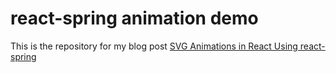 # react-spring animation demo

This is the repository for my blog post [SVG Animations in React Using react-spring](https://flashblaze.xyz/posts/svg-animations-using-react-spring)